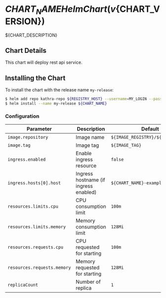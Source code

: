 # ${CHART_NAME} Helm Chart (v${CHART_VERSION})

${CHART_DESCRIPTION}

## Chart Details

This chart will deploy rest api service.

## Installing the Chart

To install the chart with the release name `my-release`:

```bash
$ helm add repo kathra-repo ${REGISTRY_HOST} --username=MY_LOGIN --password=MY_PASSWORD
$ helm install --name my-release ${CHART_NAME}
```

### Configuration

| Parameter                         | Description                          | Default                                   |
| --------------------------------- | ------------------------------------ | ----------------------------------------- |
| `image.repository`                    | Image name                    | `${IMAGE_REGISTRY}/${IMAGE_NAME}`                         |
| `image.tag`                      | Image tag                     | `${IMAGE_TAG}`                                     |
| `ingress.enabled`          | Enable ingress resource             | `false`                                  |
| `ingress.hosts[0].host`          | Ingress hostname  (if ingress enabled)            | `${CHART_NAME}-example.local`                                  |
| `resources.limits.cpu`             | CPU consumption limit              | `100m`                                         |
| `resources.limits.memory`      | Memory consumption limit  | `128Mi`                                      |
| `resources.requests.cpu`              | CPU requested for starting    | `100m`                                     |
| `resources.requests.memory`            | Memory requested for starting | `128Mi`                                   |
| `replicaCount`            | Number of replica | `1`                                   |


